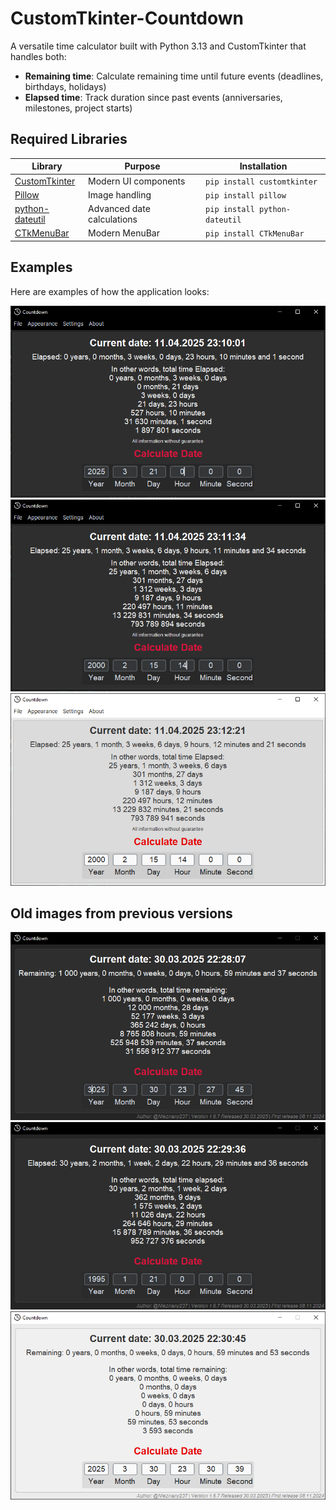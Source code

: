 # CustomTkinter-Countdown

A versatile time calculator built with Python 3.13 and CustomTkinter that handles both:
-  **Remaining time**: Calculate remaining time until future events (deadlines, birthdays, holidays)
-  **Elapsed time**: Track duration since past events (anniversaries, milestones, project starts)

## Required Libraries

| Library                                                         | Purpose                    | Installation                  |
|-----------------------------------------------------------------|----------------------------|-------------------------------|
| [CustomTkinter](https://github.com/TomSchimansky/CustomTkinter) | Modern UI components       | `pip install customtkinter`   |
| [Pillow](https://pypi.org/project/pillow/)                      | Image handling             | `pip install pillow`          |
| [python-dateutil](https://dateutil.readthedocs.io/)             | Advanced date calculations | `pip install python-dateutil` |
| [CTkMenuBar](https://github.com/Akascape/CTkMenuBar)            | Modern MenuBar             | `pip install CTkMenuBar`      |


## Examples

Here are examples of how the application looks:

![Example 7](examples/10.png)
![Example 8](examples/11.png)
![Example 9](examples/12.png)

## Old images from previous versions

![Example 1](examples/7.png)
![Example 2](examples/8.png)
![Example 3](examples/9.png)
